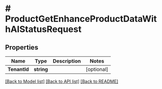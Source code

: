 # # ProductGetEnhanceProductDataWithAIStatusRequest


## Properties 


Name | Type | Description | Notes
------------ | ------------- | ------------- | -------------
**TenantId**| **string** |   | [optional]


[[Back to Model list]](../../README.md#models) [[Back to API list]](../../README.md#endpoints) [[Back to README]](../../README.md)

